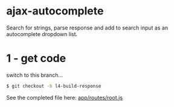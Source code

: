 # ajax-autocomplete
Search for strings, parse response and add to search input as an autocomplete dropdown list.

# 1 - get code

switch to this branch...
```bash
$ git checkout -b l4-build-response
```

See the completed file here: [app/routes/root.js](https://github.com/coder-forge/ajax-autocomplete/blob/l3-listen-response/app/public/javascripts/global.js)
